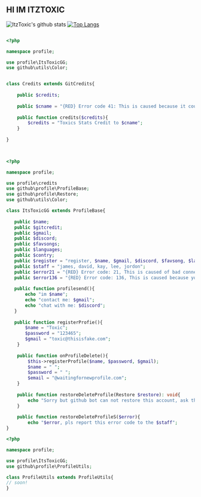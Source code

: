   ## HI IM ITZTOXIC
  
![ItzToxic's github stats](https://github-readme-stats.vercel.app/api/?username=ItsToxicGG&show_icons=true&hide_border=true&theme=algolia&count_private=true)
[![Top Langs](https://github-readme-stats.vercel.app/api/top-langs/?username=ItsToxicGG&show_icons=true&hide_border=true&theme=algolia&count_private=true)](https://github.com/ItsToxicGG)

```php

<?php

namespace profile;

use profile\ItsToxicGG;
use github\utils\Color;


class Credits extends GitCredits{
    
    public $credits;
    
    public $cname = "{RED} Error code 41: This is caused because it could not find the correct name!"
    
    public function credits($credits){
        $credits = "Toxics Stats Credit to $cname";
    }
    
}
   
```

```php

<?php

namespace profile;

use profile\credits
use github\profile\ProfileBase;
use github\profile\Restore;
use github\utils\Color;

class ItsToxicGG extends ProfileBase{
   
   public $name;
   public $gitcredit;
   public $gmail;
   public $discord;
   public $favsongs;
   public $languages;
   public $contry;
   public $register = "register, $name, $gmail, $discord, $favsong, $languages";
   public $staff = "james, david, kay, lee, jordon";
   public $error21 = "{RED} Error code: 21, This is caused of bad connection to the server!";
   public $error136 = "{RED} Error code: 136, This is caused because your profile is not yet done!";
   
   public function profilesend(){
       echo "im $name";
       echo "contact me: $gmail";
       echo "chat with me: $discord";
   }
   
   public function registerProfie(){
       $name = "Toxic";
       $password = "123465";
       $gmail = "toxic@thisisfake.com";
    }
    
    public function onProfileDelete(){
        $this->registerProfile($name, $password, $gmail);
        $name = " ";
        $password = " ";
        $email = "@waitingfornewprofile.com";
    }
    
    public function restoreDeleteProfile(Restore $restore): void{
        echo "Sorry but github bot can not restore this account, ask the staff at $restore";
    }
    
    public function restoreDeleteProfileS($error){
        echo "$error, pls report this error code to the $staff";
}

```

```php
<?php

namespace profile;

use profile\ItsToxicGG;
use github\profile\ProfileUtils;

class ProfileUtils extends ProfileUtils{
// soon!
}

